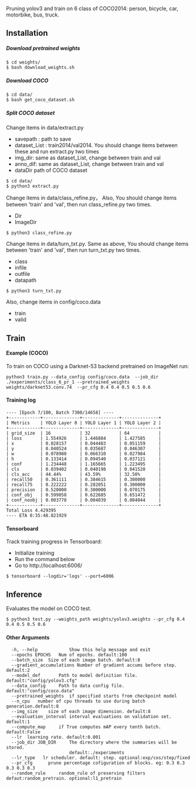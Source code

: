 Pruning yolov3 and train on 6 class of COCO2014: person, bicycle, car, motorbike, bus, truck.

## Installation
##### Download pretrained weights
    $ cd weights/
    $ bash download_weights.sh

##### Download COCO
    $ cd data/
    $ bash get_coco_dataset.sh

##### Split COCO dataset

Change items in data/extract.py

- savepath : path to save
- dataset_List : train2014/val2014. You should change items between these and run extract.py two times
- img_dir: same as dataset_List, change between train and val
- anno_dif: same as dataset_List, change between train and val
- dataDir path of COCO dataset

```
$ cd data/
$ python3 extract.py
```

Change items in data/class_refine.py， Also, You should change items between 'train' and 'val', then run class_refine.py two times.

- Dir
- ImageDir

```
$ python3 class_refine.py
```

Change items in data/turn_txt.py. Same as above, You should change items between 'train' and 'val', then run turn_txt.py two times.

- class
- infile
- outfile
- datapath

```
$ python3 turn_txt.py
```

Also, change items in config/coco.data

- train 
- valid

## Train
#### Example (COCO)
To train on COCO using a Darknet-53 backend pretrained on ImageNet run: 
```shell
python3 train.py --data_config config/coco.data  --job_dir ./experiments/class_6_pr_1 --pretrained_weights weights/darknet53.conv.74  --pr_cfg 0.4 0.4 0.5 0.5 0.6
```

#### Training log
```
---- [Epoch 7/100, Batch 7300/14658] ----
+------------+--------------+--------------+--------------+
| Metrics    | YOLO Layer 0 | YOLO Layer 1 | YOLO Layer 2 |
+------------+--------------+--------------+--------------+
| grid_size  | 16           | 32           | 64           |
| loss       | 1.554926     | 1.446884     | 1.427585     |
| x          | 0.028157     | 0.044483     | 0.051159     |
| y          | 0.040524     | 0.035687     | 0.046307     |
| w          | 0.078980     | 0.066310     | 0.027984     |
| h          | 0.133414     | 0.094540     | 0.037121     |
| conf       | 1.234448     | 1.165665     | 1.223495     |
| cls        | 0.039402     | 0.040198     | 0.041520     |
| cls_acc    | 44.44%       | 43.59%       | 32.50%       |
| recall50   | 0.361111     | 0.384615     | 0.300000     |
| recall75   | 0.222222     | 0.282051     | 0.300000     |
| precision  | 0.520000     | 0.300000     | 0.070175     |
| conf_obj   | 0.599058     | 0.622685     | 0.651472     |
| conf_noobj | 0.003778     | 0.004039     | 0.004044     |
+------------+--------------+--------------+--------------+
Total Loss 4.429395
---- ETA 0:35:48.821929
```

#### Tensorboard
Track training progress in Tensorboard:
* Initialize training
* Run the command below
* Go to http://localhost:6006/

```
$ tensorboard --logdir='logs' --port=6006
```

## Inference

Evaluates the model on COCO test.

    $ python3 test.py --weights_path weights/yolov3.weights --pr_cfg 0.4 0.4 0.5 0.5 0.6

#### Other Arguments

```shell
  -h, --help            Show this help message and exit
  --epochs EPOCHS	Num of epochs. default:100
  --batch_size 	Size of each image batch. default:8
  --gradient_accumulations Number of gradient accums before step. default:2
  --model_def		Path to model definition file. default:"config/yolov3.cfg"
  --data_config 	Path to data config file. default:"config/coco.data"
  --pretrained_weights  if specified starts from checkpoint model
  --n_cpu 	number of cpu threads to use during batch generation.default:8 
  --img_size 	size of each image dimension. default:8
  --evaluation_interval interval evaluations on validation set. default:1
  --compute_map 	if True computes mAP every tenth batch. default:False
  --lr 	learning rate. default:0.001
  --job_dir JOB_DIR     The directory where the summaries will be stored.
                        default:./experiments
  --lr_type   lr scheduler. default: step. optional:exp/cos/step/fixed
  --pr_cfg 		prune percentage cofiguration of blocks. eg: 0.3 0.3 0.3 0.3 0.3
  --random_rule		random_rule of preserving filters defaut:random_pretrain. optional:l1_pretrain
```

